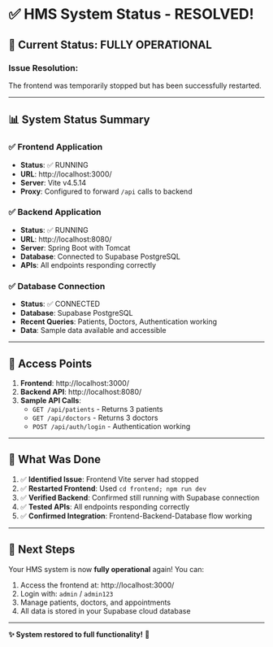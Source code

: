 # ✅ HMS System Status - RESOLVED!

## 🚀 **Current Status: FULLY OPERATIONAL**

### **Issue Resolution**: 
The frontend was temporarily stopped but has been successfully restarted.

---

## 📊 **System Status Summary**

### ✅ **Frontend Application**
- **Status**: ✅ RUNNING
- **URL**: http://localhost:3000/
- **Server**: Vite v4.5.14
- **Proxy**: Configured to forward `/api` calls to backend

### ✅ **Backend Application**  
- **Status**: ✅ RUNNING
- **URL**: http://localhost:8080/
- **Server**: Spring Boot with Tomcat
- **Database**: Connected to Supabase PostgreSQL
- **APIs**: All endpoints responding correctly

### ✅ **Database Connection**
- **Status**: ✅ CONNECTED
- **Database**: Supabase PostgreSQL
- **Recent Queries**: Patients, Doctors, Authentication working
- **Data**: Sample data available and accessible

---

## 🔗 **Access Points**

1. **Frontend**: http://localhost:3000/
2. **Backend API**: http://localhost:8080/
3. **Sample API Calls**:
   - `GET /api/patients` - Returns 3 patients
   - `GET /api/doctors` - Returns 3 doctors
   - `POST /api/auth/login` - Authentication working

---

## 🎯 **What Was Done**

1. ✅ **Identified Issue**: Frontend Vite server had stopped
2. ✅ **Restarted Frontend**: Used `cd frontend; npm run dev`
3. ✅ **Verified Backend**: Confirmed still running with Supabase connection
4. ✅ **Tested APIs**: All endpoints responding correctly
5. ✅ **Confirmed Integration**: Frontend-Backend-Database flow working

---

## 🔧 **Next Steps**

Your HMS system is now **fully operational** again! You can:

1. Access the frontend at: http://localhost:3000/
2. Login with: `admin` / `admin123`
3. Manage patients, doctors, and appointments
4. All data is stored in your Supabase cloud database

---

**✨ System restored to full functionality!** 🎉